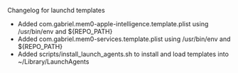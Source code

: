 Changelog for launchd templates

- Added com.gabriel.mem0-apple-intelligence.template.plist using /usr/bin/env and ${REPO_PATH}
- Added com.gabriel.mem0-services.template.plist using /usr/bin/env and ${REPO_PATH}
- Added scripts/install_launch_agents.sh to install and load templates into ~/Library/LaunchAgents
